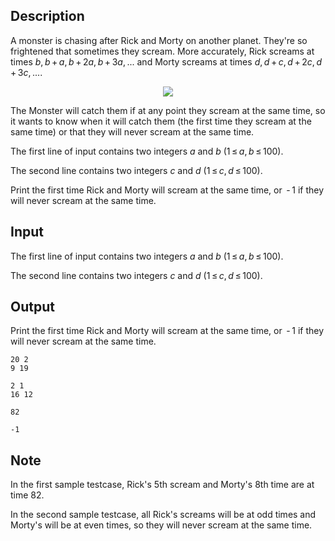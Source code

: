 ## Description

<div><p>A monster is chasing after Rick and Morty on another planet. They're so frightened that sometimes they scream. More accurately, Rick screams at times <span class="tex-span"><i>b</i>, <i>b</i> + <i>a</i>, <i>b</i> + 2<i>a</i>, <i>b</i> + 3<i>a</i>, ...</span> and Morty screams at times <span class="tex-span"><i>d</i>, <i>d</i> + <i>c</i>, <i>d</i> + 2<i>c</i>, <i>d</i> + 3<i>c</i>, ...</span>. </p><center> <img class="tex-graphics" src="file://mrJF5hd1.png" style="max-width: 100.0%;max-height: 100.0%;"> </center><p>The Monster will catch them if at any point they scream at the same time, so it wants to know when it will catch them (the first time they scream at the same time) or that they will never scream at the same time.</p></div><div class="input-specification"><p>The first line of input contains two integers <span class="tex-span"><i>a</i></span> and <span class="tex-span"><i>b</i></span> (<span class="tex-span">1 ≤ <i>a</i>, <i>b</i> ≤ 100</span>). </p><p>The second line contains two integers <span class="tex-span"><i>c</i></span> and <span class="tex-span"><i>d</i></span> (<span class="tex-span">1 ≤ <i>c</i>, <i>d</i> ≤ 100</span>).</p></div><div class="output-specification"><p>Print the first time Rick and Morty will scream at the same time, or <span class="tex-span"> - 1</span> if they will never scream at the same time.</p></div>

## Input

<p>The first line of input contains two integers <span class="tex-span"><i>a</i></span> and <span class="tex-span"><i>b</i></span> (<span class="tex-span">1 ≤ <i>a</i>, <i>b</i> ≤ 100</span>). </p><p>The second line contains two integers <span class="tex-span"><i>c</i></span> and <span class="tex-span"><i>d</i></span> (<span class="tex-span">1 ≤ <i>c</i>, <i>d</i> ≤ 100</span>).</p>

## Output

<p>Print the first time Rick and Morty will scream at the same time, or <span class="tex-span"> - 1</span> if they will never scream at the same time.</p>





```input1
20 2
9 19

```




```input2
2 1
16 12

```




```output1
82

```




```output2
-1

```



## Note

<p>In the first sample testcase, Rick's <span class="tex-span">5</span>th scream and Morty's <span class="tex-span">8</span>th time are at time <span class="tex-span">82</span>. </p><p>In the second sample testcase, all Rick's screams will be at odd times and Morty's will be at even times, so they will never scream at the same time.</p>
